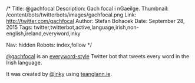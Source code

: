 /*
Title: @gachfocal
Description: Gach focal i nGaeilge.
Thumbnail: /content/bots/twitterbots/images/gachfocal.png
Link: http://twitter.com/gachfocal
Author: Stefan Bohacek
Date: September 28, 2015
Tags: twitter,twitterbot,active,language,irish,non-english,ireland,everyword,inky

Nav: hidden
Robots: index,follow
*/

[@gachfocal](https://twitter.com/gachfocal) is an [everyword-style](/tag/everyword) Twitter bot that tweets every word in the Irish language.

It was created by [@inky](https://twitter.com/inky) using [teanglann.ie](http://www.teanglann.ie).